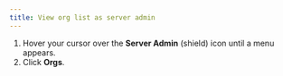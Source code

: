 ```yaml
---
title: View org list as server admin
---
```


1. Hover your cursor over the **Server Admin** (shield) icon until a menu appears.
1. Click **Orgs**.
